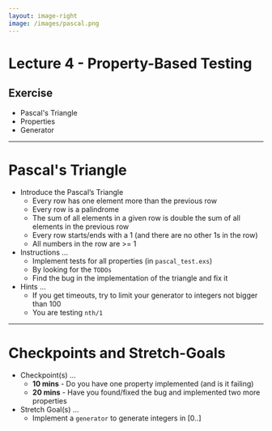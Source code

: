 ```yaml
---
layout: image-right
image: /images/pascal.png
---
```


# Lecture 4 - Property-Based Testing

## Exercise

* Pascal's Triangle
* Properties
* Generator

<!--

Welcome to the exerise for Lecture 4. Almost done ...

-->

---

# Pascal's Triangle

* Introduce the Pascal’s Triangle
  * Every row has one element more than the previous row
  * Every row is a palindrome
  * The sum of all elements in a given row is double the sum of all
    elements in the previous row
  * Every row starts/ends with a 1 (and there are no other 1s in the
    row)
  * All numbers in the row are >= 1
* Instructions ...
  * Implement tests for all properties (in `pascal_test.exs`)
  * By looking for the `TODOs`
  * Find the bug in the implementation of the triangle and fix it
* Hints ...
  * If you get timeouts, try to limit your generator to integers not bigger
than 100
  * You are testing `nth/1`

<!--

Welcome to the exerise for Lecture 4. Almost done ...

-->

---

# Checkpoints and Stretch-Goals

* Checkpoint(s) ...
  * **10 mins** - Do you have one property implemented (and is it failing)
  * **20 mins** - Have you found/fixed the bug and implemented two
    more properties
* Stretch Goal(s) ...
  * Implement a `generator` to generate integers in [0..]

<!--

Welcome to the exerise for Lecture 4. Almost done ...

-->
